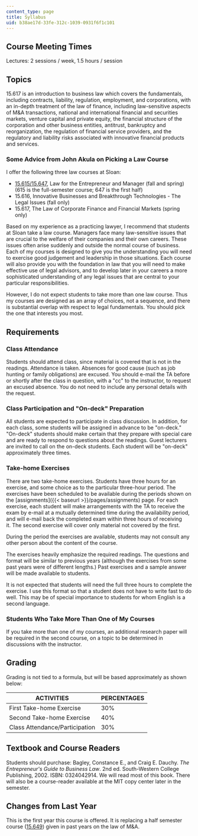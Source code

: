 ```yaml
---
content_type: page
title: Syllabus
uid: b38ae17d-33fe-312c-1039-0931f6f1c101
---
```


Course Meeting Times
--------------------

Lectures: 2 sessions / week, 1.5 hours / session

Topics
------

15.617 is an introduction to business law which covers the fundamentals, including contracts, liability, regulation, employment, and corporations, with an in-depth treatment of the law of finance, including law-sensitive aspects of M&A transactions, national and international financial and securities markets, venture capital and private equity, the financial structure of the corporation and other business entities, antitrust, bankruptcy and reorganization, the regulation of financial service providers, and the regulatory and liability risks associated with innovative financial products and services.

### Some Advice from John Akula on Picking a Law Course

I offer the following three law courses at Sloan:

*   [15.615/15.647](/courses/15-615-law-for-the-entrepreneur-and-manager-spring-2003), Law for the Entrepreneur and Manager (fall and spring) (615 is the full-semester course; 647 is the first half)
*   15.616, Innovative Businesses and Breakthrough Technologies - The Legal Issues (fall only)
*   15.617, The Law of Corporate Finance and Financial Markets (spring only)

Based on my experience as a practicing lawyer, I recommend that students at Sloan take a law course. Managers face many law-sensitive issues that are crucial to the welfare of their companies and their own careers. These issues often arise suddenly and outside the normal course of business. Each of my courses is designed to give you the understanding you will need to exercise good judgement and leadership in those situations. Each course will also provide you with the foundation in law that you will need to make effective use of legal advisors, and to develop later in your careers a more sophisticated understanding of any legal issues that are central to your particular responsibilities.

However, I do not expect students to take more than one law course. Thus my courses are designed as an array of choices, not a sequence, and there is substantial overlap with respect to legal fundamentals. You should pick the one that interests you most.

Requirements
------------

### Class Attendance

Students should attend class, since material is covered that is not in the readings. Attendance is taken. Absences for good cause (such as job hunting or family obligations) are excused. You should e-mail the TA before or shortly after the class in question, with a "cc" to the instructor, to request an excused absence. You do not need to include any personal details with the request.

### Class Participation and "On-deck" Preparation

All students are expected to participate in class discussion. In addition, for each class, some students will be assigned in advance to be "on-deck." "On-deck" students should make certain that they prepare with special care and are ready to respond to questions about the readings. Guest lecturers are invited to call on the on-deck students. Each student will be "on-deck" approximately three times.

### Take-home Exercises

There are two take-home exercises. Students have three hours for an exercise, and some choice as to the particular three-hour period. The exercises have been scheduled to be available during the periods shown on the [assignments]({{< baseurl >}}/pages/assignments) page. For each exercise, each student will make arrangements with the TA to receive the exam by e-mail at a mutually determined time during the availability period, and will e-mail back the completed exam within three hours of receiving it. The second exercise will cover only material not covered by the first.

During the period the exercises are available, students may not consult any other person about the content of the course.

The exercises heavily emphasize the required readings. The questions and format will be similar to previous years (although the exercises from some past years were of different lengths.) Past exercises and a sample answer will be made available to students.

It is not expected that students will need the full three hours to complete the exercise. I use this format so that a student does not have to write fast to do well. This may be of special importance to students for whom English is a second language.

### Students Who Take More Than One of My Courses

If you take more than one of my courses, an additional research paper will be required in the second course, on a topic to be determined in discussions with the instructor.

Grading
-------

Grading is not tied to a formula, but will be based approximately as shown below:

| ACTIVITIES | PERCENTAGES |
| --- | --- |
| First Take-home Exercise | 30% |
| Second Take-home Exercise | 40% |
| Class Attendance/Participation | 30% 

Textbook and Course Readers
---------------------------

Students should purchase: Bagley, Constance E., and Craig E. Dauchy. _The Entrepreneur's Guide to Business Law_. 2nd ed. South-Western College Publishing, 2002. ISBN: 0324042914. We will read most of this book. There will also be a course-reader available at the MIT copy center later in the semester.

Changes from Last Year
----------------------

This is the first year this course is offered. It is replacing a half semester course ([15.649](/courses/15-649-the-law-of-mergers-and-acquisitions-spring-2003)) given in past years on the law of M&A.